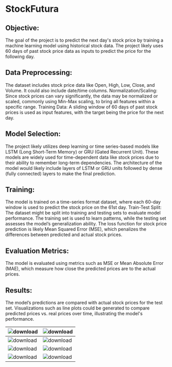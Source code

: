# StockFutura

## Objective:
The goal of the project is to predict the next day's stock price by training a machine learning model using historical stock data. The project likely uses 60 days of past stock price data as inputs to predict the price for the following day.

## Data Preprocessing:
The dataset includes stock price data like Open, High, Low, Close, and Volume. It could also include date/time columns.
Normalization/Scaling: Since stock prices can vary significantly, the data may be normalized or scaled, commonly using Min-Max scaling, to bring all features within a specific range.
Training Data: A sliding window of 60 days of past stock prices is used as input features, with the target being the price for the next day.

## Model Selection:
The project likely utilizes deep learning or time series-based models like LSTM (Long Short-Term Memory) or GRU (Gated Recurrent Unit). These models are widely used for time-dependent data like stock prices due to their ability to remember long-term dependencies.
The architecture of the model would likely include layers of LSTM or GRU units followed by dense (fully connected) layers to make the final prediction.

## Training:
The model is trained on a time-series format dataset, where each 60-day window is used to predict the stock price on the 61st day.
Train-Test Split: The dataset might be split into training and testing sets to evaluate model performance. The training set is used to learn patterns, while the testing set assesses the model’s generalization ability.
The loss function for stock price prediction is likely Mean Squared Error (MSE), which penalizes the differences between predicted and actual stock prices.

## Evaluation Metrics:
The model is evaluated using metrics such as MSE or Mean Absolute Error (MAE), which measure how close the predicted prices are to the actual prices.

## Results:
The model’s predictions are compared with actual stock prices for the test set. Visualizations such as line plots could be generated to compare predicted prices vs. real prices over time, illustrating the model's performance.

| ![download](https://github.com/user-attachments/assets/97bf8ef7-911e-41a0-a10d-4f4330ed0111) | ![download](https://github.com/user-attachments/assets/e0eee574-502a-4f38-aa2a-86cfad2448f8) |
|-|-|
| ![download](https://github.com/user-attachments/assets/f3b83985-9f67-4d9c-b948-930b94f6f5af) | ![download](https://github.com/user-attachments/assets/a4186d78-d038-4ae0-afd0-0b31c0173e77) |
| ![download](https://github.com/user-attachments/assets/e62a283e-40ce-4886-9327-e983f2e53159) | ![download](https://github.com/user-attachments/assets/ce6e7b16-42ea-4d10-9283-733b5a4dc7e0) |
| ![download](https://github.com/user-attachments/assets/c33ba27b-e3af-49c8-93dc-372feca5a494) | ![download](https://github.com/user-attachments/assets/036e1e14-6bbd-4925-ad18-15e3c718ccc4) |

